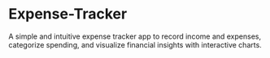 # Expense-Tracker
A simple and intuitive expense tracker app to record income and expenses, categorize spending, and visualize financial insights with interactive charts.
